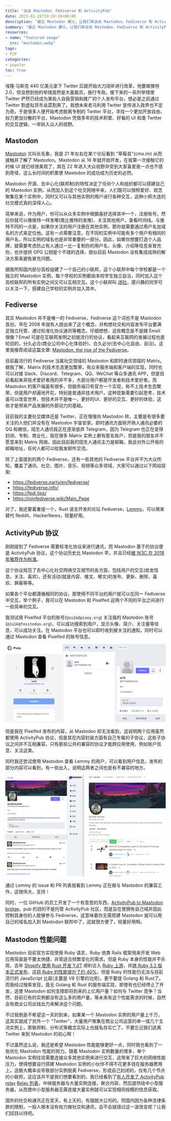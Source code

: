 ```yaml
---
title: "谈谈 Mastodon、Fediverse 和 ActivityPub"
date: 2023-01-26T19:29:26+08:00
description: "最近 Mastodon 爆火，让我们来谈谈 Mastodon、Fediverse 和 ActivityPub 等相关内容"
summary: "最近 Mastodon 爆火，让我们来谈谈 Mastodon、Fediverse 和 ActivityPub 等相关内容"
resources:
- name: "featured-image"
  src: "mastodon.webp"
tags:
- P2P
categories:
- popular
toc: true
---
```


埃隆·马斯克 440 亿美元拿下 Twitter 后就开始大刀阔斧进行改革，他要做推特 2.0，但没想到他的举措竟然是大量裁员，施行专政。接下来的一系列举措使 Twitter 俨然已经成为某些人自我营销和推广的个人发布平台，想必是之前通过 Twitter 割虚拟货币韭菜割爽了。我想未来老马利用 Twitter 宣传进入政界也不足为奇。于是很多人便开始考虑脱离专制的 Twitter 平台，寻找一个更加开放自由、权力更加分散的平台，Mastodon 凭借多年的技术积累、好看的 UI 和类 Twitter 的交互逻辑，一举跃入众人的视野。

## Mastodon

[Mastodon](https://www.youtube.com/watch?v=IPSbNdBmWKE) 又叫长毛象，我是 21 年左右在某个论坛看到 "草莓县"(cmx.im) 从而接触并了解了 Mastodon。Mastodon 从 16 年就开始开发，在我第一次接触它的时候 UI 就已经很美观了，其在 22 年进入大众视野并受到大家喜爱我一点也不感到奇怪，这么长时间的积累使 Mastodon 的成功成为历史的必然。

Mastodon 开源、去中心化(联邦制)的特性决定了任何个人和组织都可以搭建自己的 Mastodon 实例，从而加入到这个社交网络中来，人们既可以按照爱好、观念聚集在某个实例中，同时又可以与其他实例的用户进行各种交互，这种小邦大连的社交模式真的深得人心。

简单来说，作为用户，你可以从众多实例中根据喜好选择其中一个，注册账号，然后你就可以像推特一样发嘟(类比推特的发推)，关注其他用户，查看时间线。与推特不同的一点是，如果你关注的用户注册在其他实例，那你就需要通过用户名加域名的方式来定位他。这有一点需要注意，在不同的实例中可能有多个用户有相同的用户名，所以实例的域名也是非常重要的一部分。因此，如果你想要打造个人品牌，就需要考虑防止有人通过一比一复制你的用户名、头像、介绍等信息来冒充你，也许提供 GPG 公钥是个不错的选择，貌似目前 Mastodon 没有集成成熟的解决方案来避免冒充问题。

据我所知国内部分高校组建了一个自己的小联邦，这个小联邦中每个学校都是一个独立的 Mastodon 实例，每个学校的实例都由本校学生独立自治，同时加入这个高校联邦的所有实例之间又可以互相交互。这个小联邦叫 [闭社](https://closed.social/)，感兴趣的同学可以关注一下，搭建自己学校的实例并加入其中。

## Fediverse

其实 Mastodon 并不是唯一的 Fediverse，Fediverse 这个词也不是 Mastodon 首创，早在 2008 年就有人提出来了这个概念，并构想社交和内容发布平台要满足独立托管、通过标准化协议通讯等概念。仔细想想，这些概念是不是跟 Email 很像？Email 可是在互联网发明之初就流行的协议，看起来互联网的发展过程也是轮回的，分久必合(商业公司中心化体验好)、合久必分(去中心化自由、自治)。这里我推荐阅读这篇文章: [Mastodon, the rise of the Fediverse](https://checkfirst.network/mastodon-the-rise-of-fediverse/)。

目前最流行的 Fediverse 当属社交领域的 Mastodon 和即时通讯领域的 Matrix。据我了解，Matrix 的技术生态更加繁荣，有众多服务端和客户端的实现，同时也可以对接 Slack、Discord、Telegram、QQ、WeChat 等众多通讯 APP，但是目前看起来非技术爱好者用的并不多，大部分用户都是开发者和技术爱好者。而 Mastodon 的客户端虽有很多，但服务端只有官方一个实现，称不上技术生态繁荣，但是用户却遍地开花，特别是普通非技术用户。这种现象需要引起思考，技术虽可以改变世界，但技术并不是唯一，更好的UI、更好的交互、更好的体验，这些才是带来产品发展的外部动力的基础。

目前我的主要社交媒体还是 Twitter，正在慢慢向 Mastodon 转，主要是有很多要关注的人他们并没有在 Mastodon 宇宙安家。即时通讯方面除开熟人通讯必要的 QQ 和微信，陌生人通讯我正在逐渐放弃 Telegram，因为 Telegram 也正在变得封闭、专制、商业化，我在很多 Matrix 实例上都有匿名账户，但是我的朋友并不愿意来到 Matrix 网络，因此目前我的陌生人通讯主力是邮箱，我会对外公开我的邮箱地址，任何人都可以给我发邮件交流。

除了上面提到的两个 Fediverse，还有一些其他的 Fediverse 平台并不为大众所知，覆盖了通讯、社交、图片、音乐、视频等众多领域，大家可以通过以下网站探索:

- https://fediverse.party/en/fediverse/
- https://fediverse.info/
- https://fedi.tips/
- https://joinfediverse.wiki/Main_Page

对了，我还要着重提一个，Rust 语言开发的论坛 Fediverse，[Lemmy](https://github.com/LemmyNet/lemmy)，可以用来替代 Reddit、HackerNews，轻量好用。

## ActivityPub 协议

刚刚提到了 Fediverse 需要标准化协议来进行通讯，而 Mastodon 基于的协议便是 ActivityPub 协议，这个协议历史比 Mastodon 早，并且已经[被 W3C 
在 2018 年推荐作为标准](https://www.w3.org/TR/2018/REC-activitypub-20180123/)。

这个协议规范了去中心化社交网络交互细节的各方面，包括用户的交互(收发信息、关注、喜欢)，还有活动(就是内容、推文、嘟文)的发布、更新、删除、喜欢、屏蔽等等。

如果各个平台都遵循相同的协议，那使用不同平台的用户就可以在同一 Fediverse 中交互，举个例子，我可以在 Mastodon 和 Pixelfed 这两个不同的平台之间进行一些简单的交互。

我测试用 Pixelfed 平台的账号(`@zu1k@pixey.org`) 关注我的 Mastodon 账号(`@zu1k@fosstodon.org`)，可以成功搜索到用户，显示头像、简介、关注量等信息，可以成功关注。在 Mastodon 平台也可以即时收到被关注的通知，同时可以通过 Mastodon 查看 Pixelfed 的账号信息。

![Pixelfed 账号关注 Mastodon 账号](mastodon_pixelfed.png)

但是我在 Pixelfed 发布的内容，从 Mastodon 却无法看到，这说明两个应用虽然都使用 ActivityPub 协议，但是其在内容封装方面有自己专属的子协议，这些子协议之间并不互相兼容，只有那些公共的兼容的协议才能跨应用使用，例如账户信息、关注这类。

同时我还尝试使用 Mastodon 查看 Lemmy 的用户，可以看到用户信息，发布的部分内容可以看到，有一些出入，说明这两者之间也是有不兼容的地方。

![Mastodon 查看 Lemmy 用户](mastodon_lemmy.png)

通过 Lemmy 的 issue 和 PR 列表我看到 Lemmy 正在做与 Mastodon 的兼容工作，这很伟大，支持！

同时，一位 GitHub 的员工开发了一个有意思的东西，[ActivityPub to Mastodon bridge](https://github.com/davecheney/pub)。pub 的目的不是托管 ActivityPub 社区，而是旨在使拥有自己域并因此控制其身份的人能够参与 Fediverse，这意味着你无需搭建 Mastodon 就可以用自己的域名加入到 Mastodon 联邦中了，这就很方便了，轻量好用啊。

## Mastodon 性能问题

Mastodon 目前官方实现使用 Ruby 语言，Ruby 依靠 Rails 框架用来开发 Web 应用简直是不要太快捷，非常适合频繁变化的需求。但是 Ruby 本身的性能并不乐观，去年 [Shopify 使用 Rust 开发 YJIT](https://shopify.engineering/porting-yjit-ruby-compiler-to-rust) 顺利合入 [Ruby 上游](https://github.com/ruby/ruby/blob/master/doc/yjit/yjit.md)，并[随 Ruby 3.2 版本正式发布](https://shopify.engineering/ruby-yjit-is-production-ready)，这[将 Ruby 的性能提升了约 40%](https://speed.yjit.org/benchmarks/bench-2023-01-05-201010)，但是 Ruby 的性能仍无法与目前流行的 JavaScript 比肩(主要是 V8 引擎的功劳)，更不要提 Golang 和 Rust了。而我经过搜索发现，竟无 Golang 和 Rust 的服务端实现，即使有也已经停止了开发，这使 Mastodon 如何支撑即将到来的上亿用户量？如何与 Twitter 竞争？当然，目前已有的实例都没有这么多的用户量，等未来有这个性能需求的时候，自然会有商业公司出钱出力来解决这个问题。

不过我倒是不希望这一天的到来，如果某一个 Mastodon 实例的用户量上千万，这其实就成了另外一个 "Twitter"，大量用户聚集在商业公司运营的单一或几个主流实例上，那联邦制、分布式等概念实际上也就名存实亡了。不要忘记我们逃离 Twitter 来到 Mastodon 的初心啊！

不过虽然这么说，我还是希望 Mastodon 性能能够更好一点，同时我也看到了一些优化 Mastodon 性能的努力。随着 Mastodon 实例数量的增多，单个 Mastodon 实例往往需要连接众多其他实例来进行交互，这带来了巨大的网络性能压力，使得想要自行搭建 Mastodon 实例的小伙伴不得不花更多钱在服务器费用上。这极大概率会导致部分实例脱离 Fediverse，形成自己封闭的，仅有几个节点的小联邦，这应该并不是我们想要看到的。我已经看到了[有人开发了 ActivityPub relay](https://github.com/yukimochi/Activity-Relay) [Relay 列表](https://github.com/brodi1/activitypub-relays)，中继服务器与大量实例连接，聚合内容，然后提供给中小型服务器，从而使中小型服务器无需连接大量实例就可以实现相同规模的信息获取。

国外的社交和通讯正在变天，有上天的，有摆脱大公司的。而国内因为各种法律条款的限制，一般人根本没有权力做社交和通讯，会不会就错过这一波改变呢？让我们拭目以待吧。
